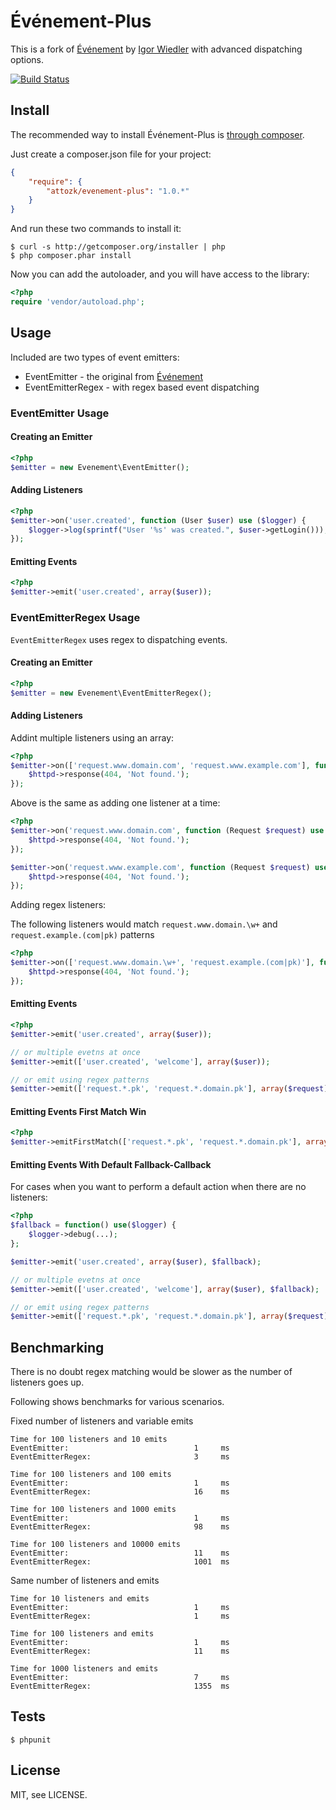 # Événement-Plus

This is a fork of [Événement](https://github.com/igorw/evenement) by [Igor Wiedler](https://igor.io) with advanced dispatching options.

[![Build Status](https://secure.travis-ci.org/attozk/evenement-plus.png?branch=master)](http://travis-ci.org/attozk/evenement-plus)

## Install

The recommended way to install Événement-Plus is [through composer](http://getcomposer.org).

Just create a composer.json file for your project:

```JSON
{
    "require": {
        "attozk/evenement-plus": "1.0.*"
    }
}
```

And run these two commands to install it:

    $ curl -s http://getcomposer.org/installer | php
    $ php composer.phar install

Now you can add the autoloader, and you will have access to the library:

```php
<?php
require 'vendor/autoload.php';
```

## Usage

Included are two types of event emitters:

* EventEmitter - the original from [Événement](https://github.com/igorw/evenement)
* EventEmitterRegex - with regex based event dispatching

### EventEmitter Usage

#### Creating an Emitter

```php
<?php
$emitter = new Evenement\EventEmitter();
```

#### Adding Listeners

```php
<?php
$emitter->on('user.created', function (User $user) use ($logger) {
    $logger->log(sprintf("User '%s' was created.", $user->getLogin()));
});
```

#### Emitting Events

```php
<?php
$emitter->emit('user.created', array($user));
```

### EventEmitterRegex Usage

`EventEmitterRegex` uses regex to dispatching events.

#### Creating an Emitter

```php
<?php
$emitter = new Evenement\EventEmitterRegex();
```

#### Adding Listeners

Addint multiple listeners using an array:

```php
<?php
$emitter->on(['request.www.domain.com', 'request.www.example.com'], function (Request $request) use ($httpd) {
    $httpd->response(404, 'Not found.');
});
```
Above is the same as adding one listener at a time:

```php
<?php
$emitter->on('request.www.domain.com', function (Request $request) use ($httpd) {
    $httpd->response(404, 'Not found.');
});

$emitter->on('request.www.example.com', function (Request $request) use ($httpd) {
    $httpd->response(404, 'Not found.');
});
```

Adding regex listeners:

The following listeners would match `request.www.domain.\w+` and `request.example.(com|pk)` patterns

```php
<?php
$emitter->on(['request.www.domain.\w+', 'request.example.(com|pk)'], function (Request $request) use ($httpd) {
    $httpd->response(404, 'Not found.');
});
```

#### Emitting Events

```php
<?php
$emitter->emit('user.created', array($user));

// or multiple evetns at once
$emitter->emit(['user.created', 'welcome'], array($user));

// or emit using regex patterns
$emitter->emit(['request.*.pk', 'request.*.domain.pk'], array($request));
```

#### Emitting Events First Match Win

```php
<?php
$emitter->emitFirstMatch(['request.*.pk', 'request.*.domain.pk'], array($request));
```


#### Emitting Events With Default Fallback-Callback

For cases when you want to perform a default action when there are no listeners:

```php
<?php
$fallback = function() use($logger) { 
    $logger->debug(...);
};

$emitter->emit('user.created', array($user), $fallback);

// or multiple evetns at once
$emitter->emit(['user.created', 'welcome'], array($user), $fallback);

// or emit using regex patterns
$emitter->emit(['request.*.pk', 'request.*.domain.pk'], array($request), $fallback);
```

## Benchmarking

There is no doubt regex matching would be slower as the number of listeners goes up. 

Following shows benchmarks for various scenarios.


Fixed number of listeners and variable emits

```
Time for 100 listeners and 10 emits
EventEmitter:                            1     ms
EventEmitterRegex:                       3     ms

Time for 100 listeners and 100 emits
EventEmitter:                            1     ms
EventEmitterRegex:                       16    ms

Time for 100 listeners and 1000 emits
EventEmitter:                            1     ms
EventEmitterRegex:                       98    ms

Time for 100 listeners and 10000 emits
EventEmitter:                            11    ms
EventEmitterRegex:                       1001  ms
```

Same number of listeners and emits

```
Time for 10 listeners and emits
EventEmitter:                            1     ms
EventEmitterRegex:                       1     ms

Time for 100 listeners and emits
EventEmitter:                            1     ms
EventEmitterRegex:                       11    ms

Time for 1000 listeners and emits
EventEmitter:                            7     ms
EventEmitterRegex:                       1355  ms
```

Tests
-----

    $ phpunit

License
-------
MIT, see LICENSE.
